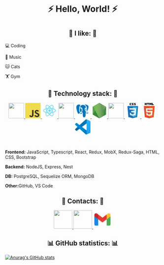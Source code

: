 <h1 align=center>&#9889; Hello, World! &#9889;<h1>

<h2 align=center>&#128153; I like: &#128153;</h2>

<p align=center>
  <p>&#128187; Coding</p>
  <p>&#127928; Music</p>
  <p>&#128049; Cats</p>
  <p>&#127947; Gym</p>
</p>

<h2 align=center>&#128295; Technology stack: &#128295;</h2>

<p align=center>
  <a href="#">
    <img width=50 height=50 src="https://upload.wikimedia.org/wikipedia/commons/thumb/4/4c/Typescript_logo_2020.svg/1024px-Typescript_logo_2020.svg.png">
  </a>
  <a href="#">
    <img width=50 height=50 src="https://raw.githubusercontent.com/github/explore/80688e429a7d4ef2fca1e82350fe8e3517d3494d/topics/javascript/javascript.png">
  </a>
  <a href="#">
    <img width=50 height=50 src="https://raw.githubusercontent.com/github/explore/80688e429a7d4ef2fca1e82350fe8e3517d3494d/topics/react/react.png">
  </a>
    <a href="#">
    <img width=50 height=50 src="https://camo.githubusercontent.com/d3d1874579d4c426185cc3f0b5819d05cad0e3cb0d62ce2b182daea2abab84b3/68747470733a2f2f696d672e69636f6e73382e636f6d2f636f6c6f722f34382f3030303030302f72656475782e706e67">
  </a>
  <a href="#">
    <img width=50 height=50 src="https://github.com/vladimirChugunov/vladimirChugunov/raw/main/img/icons8-postgresql-48.png">
  </a>
  <a href="#">
    <img width=50 height=50 src="https://raw.githubusercontent.com/github/explore/80688e429a7d4ef2fca1e82350fe8e3517d3494d/topics/nodejs/nodejs.png">
  </a>
  <a href="#">
    <img width=50 height=50 src="https://camo.githubusercontent.com/267b0efda4856469175e5db69864f38fd0a277d603110049b3c8b5667f15a3b2/68747470733a2f2f696d672e69636f6e73382e636f6d2f636f6c6f722d676c6173732f34382f3030303030302f73716c2e706e67">
  </a>
  <a href="#">
    <img width=50 height=50 src="https://raw.githubusercontent.com/github/explore/80688e429a7d4ef2fca1e82350fe8e3517d3494d/topics/css/css.png">
  </a>
  <a href="#">
    <img width=50 height=50 src="https://raw.githubusercontent.com/github/explore/80688e429a7d4ef2fca1e82350fe8e3517d3494d/topics/html/html.png">
  </a>
  <a href="#">
    <img width=50 height=50 src="https://raw.githubusercontent.com/github/explore/80688e429a7d4ef2fca1e82350fe8e3517d3494d/topics/visual-studio-code/visual-studio-code.png">
  </a>
</p>

<br />

<p>
  <p><strong>Frontend:</strong> JavaScript, Typescript, React, Redux, MobX, Redux-Saga, HTML, CSS, Bootstrap</p>
  <p><strong>Backend:</strong> NodeJS, Express, Nest</p>
  <p><strong>DB:</strong> PostgreSQL, Sequelize ORM, MongoDB</p>
  <p><strong>Other:</strong>GitHub, VS Code</p>
</p>

<h2 align=center>&#128241; Contacts: &#128241;</h2>

<p align=center>
  <a href="https://t.me/semyonSergeev/" title="telegram">
    <img width=60 height=60 src="https://camo.githubusercontent.com/802e6513a19383f844ad4138d311c7840c1c3718c586757a214a2f28b740ea7b/68747470733a2f2f696d672e69636f6e73382e636f6d2f666c75656e63792f34382f3030303030302f74656c656772616d2d6170702e706e67">
  </a>
  <a href="https://wa.me/89043974118" title="whatsapp">
    <img width=60 height=60 src="https://camo.githubusercontent.com/d2948d147ff253ef819a8ce84bb82758d699907bc2fcf7a005ebd591edfb0317/68747470733a2f2f696d672e69636f6e73382e636f6d2f636f6c6f722f34382f3030303030302f77686174736170702e706e67">
  </a>
  <a href="mailto:semyonsergeev.dev@gmail.com" title="send email">
    <img width=60 height=60 src="https://raw.githubusercontent.com/vladimirChugunov/vladimirChugunov/main/img/icons8-gmail-48.png">
  </a>
</p>

<h2 align=center>&#128202; GitHub statistics: &#128202;</h2>

<span>[![Anurag's GitHub stats](https://github-readme-stats.vercel.app/api?username=Se3men&show_icons=true&theme=synthwave)](https://github.com/anuraghazra/github-readme-stats)</span>
